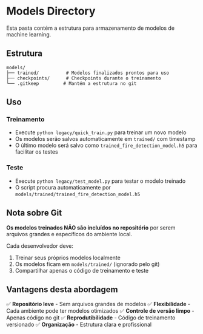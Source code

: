 # Models Directory

Esta pasta contém a estrutura para armazenamento de modelos de machine learning.

## Estrutura

```
models/
├── trained/          # Modelos finalizados prontos para uso
├── checkpoints/      # Checkpoints durante o treinamento
└── .gitkeep         # Mantém a estrutura no git
```

## Uso

### Treinamento
- Execute `python legacy/quick_train.py` para treinar um novo modelo
- Os modelos serão salvos automaticamente em `trained/` com timestamp
- O último modelo será salvo como `trained_fire_detection_model.h5` para facilitar os testes

### Teste
- Execute `python legacy/test_model.py` para testar o modelo treinado
- O script procura automaticamente por `models/trained/trained_fire_detection_model.h5`

## Nota sobre Git

**Os modelos treinados NÃO são incluídos no repositório** por serem arquivos grandes e específicos do ambiente local.

Cada desenvolvedor deve:
1. Treinar seus próprios modelos localmente
2. Os modelos ficam em `models/trained/` (ignorado pelo git)
3. Compartilhar apenas o código de treinamento e teste

## Vantagens desta abordagem

✅ **Repositório leve** - Sem arquivos grandes de modelos
✅ **Flexibilidade** - Cada ambiente pode ter modelos otimizados
✅ **Controle de versão limpo** - Apenas código no git
✅ **Reprodutibilidade** - Código de treinamento versionado
✅ **Organização** - Estrutura clara e profissional
